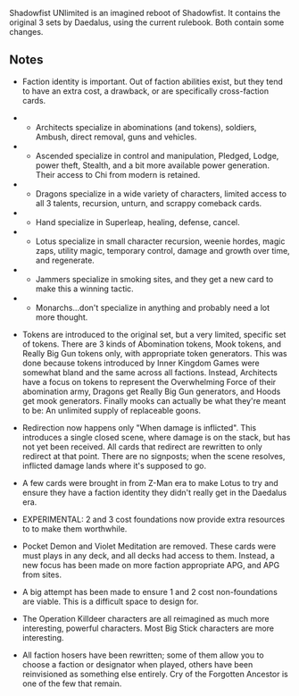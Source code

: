 Shadowfist UNlimited is an imagined reboot of Shadowfist. It contains the original 3 sets by Daedalus, using the current rulebook. Both contain some changes.

## Notes
* Faction identity is important. Out of faction abilities exist, but they tend to have an extra cost, a drawback, or are specifically cross-faction cards.
* * Architects specialize in abominations (and tokens), soldiers, Ambush, direct removal, guns and vehicles.
* * Ascended specialize in control and manipulation, Pledged, Lodge, power theft, Stealth, and a bit more available power generation. Their access to Chi from modern is retained.
* * Dragons specialize in a wide variety of characters, limited access to all 3 talents, recursion, unturn, and scrappy comeback cards.
* * Hand specialize in Superleap, healing, defense, cancel.
* * Lotus specialize in small character recursion, weenie hordes, magic zaps, utility magic, temporary control, damage and growth over time, and regenerate.
* * Jammers specialize in smoking sites, and they get a new card to make this a winning tactic.
* * Monarchs...don't specialize in anything and probably need a lot more thought.

* Tokens are introduced to the original set, but a very limited, specific set of tokens. There are 3 kinds of Abomination tokens, Mook tokens, and Really Big Gun tokens only, with appropriate token generators. This was done because tokens introduced by Inner Kingdom Games were somewhat bland and the same across all factions. Instead, Architects have a focus on tokens to represent the Overwhelming Force of their abomination army, Dragons get Really Big Gun generators, and Hoods get mook generators. Finally mooks can actually be what they're meant to be: An unlimited supply of replaceable goons.

* Redirection now happens only "When damage is inflicted". This introduces a single closed scene, where damage is on the stack, but has not yet been received. All cards that redirect are rewritten to only redirect at that point. There are no signposts; when the scene resolves, inflicted damage lands where it's supposed to go.

* A few cards were brought in from Z-Man era to make Lotus to try and ensure they have a faction identity they didn't really get in the Daedalus era.

* EXPERIMENTAL: 2 and 3 cost foundations now provide extra resources to to make them worthwhile.

* Pocket Demon and Violet Meditation are removed. These cards were must plays in any deck, and all decks had access to them. Instead, a new focus has been made on more faction appropriate APG, and APG from sites.

* A big attempt has been made to ensure 1 and 2 cost non-foundations are viable. This is a difficult space to design for.

* The Operation Killdeer characters are all reimagined as much more interesting, powerful characters. Most Big Stick characters are more interesting.

* All faction hosers have been rewritten; some of them allow you to choose a faction or designator when played, others have been reinvisioned as something else entirely. Cry of the Forgotten Ancestor is one of the few that remain.

